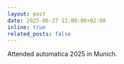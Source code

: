 ```yaml
---
layout: post
date: 2025-06-27 12:00:00+02:00
inline: true
related_posts: false
---
```

Attended automatica 2025 in Munich. 